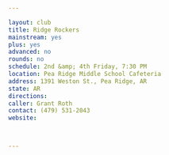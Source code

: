```yaml
---

layout: club
title: Ridge Rockers
mainstream: yes
plus: yes
advanced: no
rounds: no
schedule: 2nd &amp; 4th Friday, 7:30 PM
location: Pea Ridge Middle School Cafeteria
address: 1391 Weston St., Pea Ridge, AR
state: AR
directions: 
caller: Grant Roth
contact: (479) 531-2043
website: 



---
```


